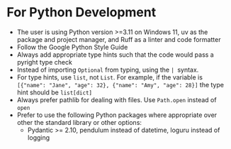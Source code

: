 # For Python Development
- The user is using Python version >=3.11 on Windows 11, uv as the package and project manager, and Ruff as a linter and code formatter
- Follow the Google Python Style Guide
- Always add appropriate type hints such that the code would pass a pyright type check
- Instead of importing `Optional` from typing, using the `| `syntax.
- For type hints, use `list`, not `List`. For example, if the variable is `[{"name": "Jane", "age": 32}, {"name": "Amy", "age": 28}]` the type hint should be `list[dict]`
- Always prefer pathlib for dealing with files. Use `Path.open` instead of `open`
- Prefer to use the following Python packages where appropriate over other the standard library or other options:
  - Pydantic >= 2.10, pendulum instead of datetime, loguru instead of logging